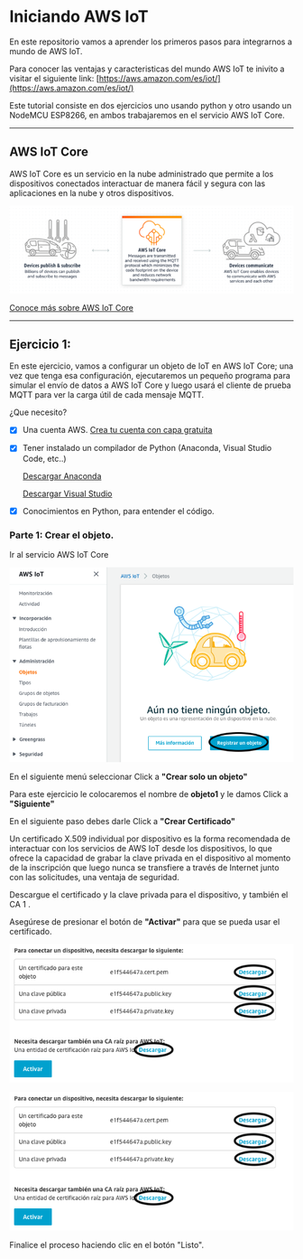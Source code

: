 # Iniciando AWS IoT

En este repositorio vamos a aprender los primeros pasos para integrarnos a mundo de AWS IoT. 


Para conocer las ventajas y caracteristicas del mundo AWS IoT te inivito a visitar el siguiente link: [https://aws.amazon.com/es/iot/](https://aws.amazon.com/es/iot/)


Este tutorial consiste en dos ejercicios uno usando python y otro usando un NodeMCU ESP8266, en ambos trabajaremos en el servicio AWS IoT Core. 

---

## AWS IoT Core 


AWS IoT Core es un servicio en la nube administrado que permite a los dispositivos conectados interactuar de manera fácil y segura con las aplicaciones en la nube y otros dispositivos.

!["AWS IoT Core"](AWS_IoT_Core.png)

[Conoce más sobre AWS IoT Core](https://aws.amazon.com/es/iot-core/?nc=sn&loc=2&dn=3)

---

## Ejercicio 1:

En este ejercicio, vamos a configurar un objeto de IoT en AWS IoT Core; una vez que tenga esa configuración, ejecutaremos un pequeño programa para simular el envío de datos a AWS IoT Core y luego usará el cliente de prueba MQTT para ver la carga útil de cada mensaje MQTT.

¿Que necesito?

- [x] Una cuenta AWS. [Crea tu cuenta con capa gratuita](https://aws.amazon.com/es/free/?all-free-tier.sort-by=item.additionalFields.SortRank&all-free-tier.sort-order=asc)
- [x] Tener instalado un compilador de Python (Anaconda, Visual Studio Code, etc..)

  [Descargar Anaconda](https://www.anaconda.com/products/individual)
  
  [Descargar Visual Studio](https://code.visualstudio.com/download)

- [x] Conocimientos en Python, para entender el código. 



### Parte 1: Crear el objeto.


Ir al servicio AWS IoT Core

!["Paso 1"](paso1.png)


En el siguiente menú seleccionar Click a **"Crear solo un objeto"**

Para este ejercicio le colocaremos el nombre de **objeto1** y le damos Click a **"Siguiente"**

En el siguiente paso debes darle Click a **"Crear Certificado"**
 

Un certificado X.509 individual por dispositivo es la forma recomendada de interactuar con los servicios de AWS IoT desde los dispositivos, 
lo que ofrece la capacidad de grabar la clave privada en el dispositivo al momento de la inscripción que luego nunca se transfiere a través de Internet junto con las solicitudes, una ventaja de seguridad. 

Descargue el certificado y la clave privada para el dispositivo, y también el CA 1 . 

Asegúrese de presionar el botón de **"Activar"** para que se pueda usar el certificado. 

 !["Descargar Certificados"](paso1a.png)
 
 !["Descargar CA 1"](paso1a.png)

Finalice el proceso haciendo clic en el botón "Listo". 







